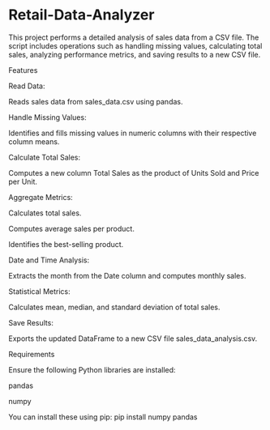 # Retail-Data-Analyzer

This project performs a detailed analysis of sales data from a CSV file. The script includes operations such as handling missing values, calculating total sales, analyzing performance metrics, and saving results to a new CSV file.

Features

Read Data:

Reads sales data from sales_data.csv using pandas.

Handle Missing Values:

Identifies and fills missing values in numeric columns with their respective column means.

Calculate Total Sales:

Computes a new column Total Sales as the product of Units Sold and Price per Unit.

Aggregate Metrics:

Calculates total sales.

Computes average sales per product.

Identifies the best-selling product.

Date and Time Analysis:

Extracts the month from the Date column and computes monthly sales.

Statistical Metrics:

Calculates mean, median, and standard deviation of total sales.

Save Results:

Exports the updated DataFrame to a new CSV file sales_data_analysis.csv.

Requirements

Ensure the following Python libraries are installed:

pandas

numpy

You can install these using pip: pip install numpy pandas
